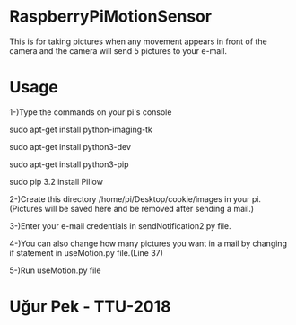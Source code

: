 # RaspberryPiMotionSensor

This is for taking pictures when any movement appears in front of the camera and the camera will send 5 pictures to your e-mail.

# Usage

1-)Type the commands on your pi's console

sudo apt-get install python-imaging-tk 

sudo apt-get install python3-dev

sudo apt-get install python3-pip

sudo pip 3.2 install Pillow 

2-)Create this directory /home/pi/Desktop/cookie/images in your pi.(Pictures will be saved here and be removed after sending a mail.)

3-)Enter your e-mail credentials in sendNotification2.py file.

4-)You can also change how many pictures you want in a mail by changing if statement in useMotion.py file.(Line 37)

5-)Run useMotion.py file

# Uğur Pek - TTU-2018

